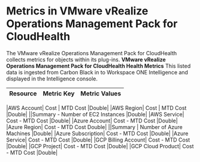 # Metrics in VMware vRealize Operations Management Pack for CloudHealth
The VMware vRealize Operations Management Pack for CloudHealth collects metrics for objects within its plug-ins.
**VMware vRealize Operations Management Pack for CloudHealth Health Metrics**
This listed data is ingested from Carbon Black in to Workspace ONE Intelligence and displayed in the Intelligence console.

| Resource | Metric Key    | Metric Values           |
|----------|---------------|-------------------------|

|AWS Account|	Cost | MTD Cost	|Double|
|AWS Region|	Cost | MTD Cost	|Double|
||Summary - Number of EC2 Instances	|Double|
|AWS Service|	Cost - MTD Cost	|Double|
|Azure Account|	Cost - MTD Cost	|Double|
|Azure Region|	Cost - MTD Cost	Double|
||Summary | Number of Azure Machines	|Double|
|Azure Subscription|	Cost - MTD Cost	|Double|
|Azure Service|	Cost - MTD Cost	|Double|
|GCP Billing Account|	Cost - MTD Cost	|Double|
|GCP Project|	Cost - MTD Cost	|Double|
|GCP Cloud Product|	Cost - MTD Cost	|Double|
